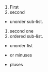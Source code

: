 1. First
2. second
  * unorder sub-list.
1. second one
  1. ordered sub-list.



* unorder list
- or minuses
+ pluses
